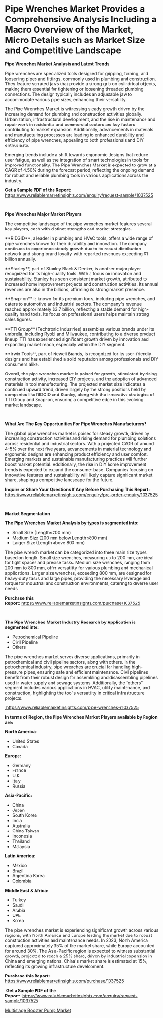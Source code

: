 <p><h1>Pipe Wrenches Market Provides a Comprehensive Analysis Including a Macro Overview of the Market, Micro Details such as Market Size and Competitive Landscape</h1></p><p><strong>Pipe Wrenches Market Analysis and Latest Trends</strong></p>
<p><p>Pipe wrenches are specialized tools designed for gripping, turning, and loosening pipes and fittings, commonly used in plumbing and construction. They feature serrated jaws that provide a strong grip on cylindrical objects, making them essential for tightening or loosening threaded plumbing connections. The design typically includes an adjustable jaw to accommodate various pipe sizes, enhancing their versatility.</p><p>The Pipe Wrenches Market is witnessing steady growth driven by the increasing demand for plumbing and construction activities globally. Urbanization, infrastructural development, and the rise in maintenance and repair work in residential and commercial sectors are key factors contributing to market expansion. Additionally, advancements in materials and manufacturing processes are leading to enhanced durability and efficiency of pipe wrenches, appealing to both professionals and DIY enthusiasts.</p><p>Emerging trends include a shift towards ergonomic designs that reduce user fatigue, as well as the integration of smart technologies in tools for improved functionality. The Pipe Wrenches Market is expected to grow at a CAGR of 4.50% during the forecast period, reflecting the ongoing demand for robust and reliable plumbing tools in various applications across the industry.</p></p>
<p><strong>Get a Sample PDF of the Report:&nbsp;</strong> <a href="https://www.reliablemarketinsights.com/enquiry/request-sample/1037525?utm_campaign=2206&utm_medium=2&utm_source=Github&utm_content=ia&utm_term=15022025&utm_id=pipe-wrenches">https://www.reliablemarketinsights.com/enquiry/request-sample/1037525</a></p>
<p>&nbsp;</p>
<p><strong>Pipe Wrenches Major Market Players</strong></p>
<p><p>The competitive landscape of the pipe wrenches market features several key players, each with distinct strengths and market strategies. </p><p>**RIDGID**, a leader in plumbing and HVAC tools, offers a wide range of pipe wrenches known for their durability and innovation. The company continues to experience steady growth due to its robust distribution network and strong brand loyalty, with reported revenues exceeding $1 billion annually. </p><p>**Stanley**, part of Stanley Black & Decker, is another major player recognized for its high-quality tools. With a focus on innovation and sustainability, Stanley has seen consistent market growth, attributed to increased home improvement projects and construction activities. Its annual revenues are also in the billions, affirming its strong market presence.</p><p>**Snap-on** is known for its premium tools, including pipe wrenches, and caters to automotive and industrial sectors. The company's revenue reached approximately $3.7 billion, reflecting a stable demand for high-quality hand tools. Its focus on professional users helps maintain strong sales figures.</p><p>**TTI Group** (Techtronic Industries) assembles various brands under its umbrella, including Ryobi and Milwaukee, contributing to a diverse product lineup. TTI has experienced significant growth driven by innovation and expanding market reach, especially within the DIY segment.</p><p>**Irwin Tools**, part of Newell Brands, is recognized for its user-friendly designs and has established a solid reputation among professionals and DIY consumers alike. </p><p>Overall, the pipe wrenches market is poised for growth, stimulated by rising construction activity, increased DIY projects, and the adoption of advanced materials in tool manufacturing. The projected market size indicates a continued upward trend, driven largely by the strong positions held by companies like RIDGID and Stanley, along with the innovative strategies of TTI Group and Snap-on, ensuring a competitive edge in this evolving market landscape.</p></p>
<p>&nbsp;</p>
<p><strong>What Are The Key Opportunities For Pipe Wrenches Manufacturers?</strong></p>
<p><p>The global pipe wrenches market is poised for steady growth, driven by increasing construction activities and rising demand for plumbing solutions across residential and industrial sectors. With a projected CAGR of around 4-5% over the next five years, advancements in material technology and ergonomic designs are enhancing product efficiency and user comfort. Emerging markets and sustainable manufacturing practices will further boost market potential. Additionally, the rise in DIY home improvement trends is expected to expand the consumer base. Companies focusing on innovative features and sustainability will likely capture significant market share, shaping a competitive landscape for the future.</p></p>
<p><strong>Inquire or Share Your Questions If Any Before Purchasing This Report:</strong> <a href="https://www.reliablemarketinsights.com/enquiry/pre-order-enquiry/1037525?utm_campaign=2206&utm_medium=2&utm_source=Github&utm_content=ia&utm_term=15022025&utm_id=pipe-wrenches">https://www.reliablemarketinsights.com/enquiry/pre-order-enquiry/1037525</a></p>
<p>&nbsp;</p>
<p><strong>Market Segmentation</strong></p>
<p><strong>The Pipe Wrenches Market Analysis by types is segmented into:</strong></p>
<p><ul><li>Small Size (Length≤200 mm)</li><li>Medium Size (200 mm below Length≤800 mm)</li><li>Larger Size (Length above 800 mm)</li></ul></p>
<p><p>The pipe wrench market can be categorized into three main size types based on length. Small size wrenches, measuring up to 200 mm, are ideal for tight spaces and precise tasks. Medium size wrenches, ranging from 200 mm to 800 mm, offer versatility for various plumbing and mechanical applications. Larger size wrenches, exceeding 800 mm, are designed for heavy-duty tasks and large pipes, providing the necessary leverage and torque for industrial and construction environments, catering to diverse user needs.</p></p>
<p><strong>Purchase this Report:&nbsp;</strong><a href="https://www.reliablemarketinsights.com/purchase/1037525?utm_campaign=2206&utm_medium=2&utm_source=Github&utm_content=ia&utm_term=15022025&utm_id=pipe-wrenches">https://www.reliablemarketinsights.com/purchase/1037525</a></p>
<p>&nbsp;</p>
<p><strong>The Pipe Wrenches Market Industry Research by Application is segmented into:</strong></p>
<p><ul><li>Petrochemical Pipeline</li><li>Civil Pipeline</li><li>Others</li></ul></p>
<p><p>The pipe wrenches market serves diverse applications, primarily in petrochemical and civil pipeline sectors, along with others. In the petrochemical industry, pipe wrenches are crucial for handling high-pressure pipes, ensuring safe and efficient maintenance. Civil pipelines benefit from their robust design for assembling and disassembling pipelines used in water supply and sewage systems. Additionally, the "others" segment includes various applications in HVAC, utility maintenance, and construction, highlighting the tool's versatility in critical infrastructure projects.</p></p>
<p><a href="https://www.reliablemarketinsights.com/pipe-wrenches-r1037525?utm_campaign=2206&utm_medium=2&utm_source=Github&utm_content=ia&utm_term=15022025&utm_id=pipe-wrenches">&nbsp;https://www.reliablemarketinsights.com/pipe-wrenches-r1037525</a></p>
<p><strong>In terms of Region, the Pipe Wrenches Market Players available by Region are:</strong></p>
<p>
    <p> <strong> North America: </strong>
        <ul>
            <li>United States</li>
            <li>Canada</li>
        </ul>
        </p> 
    <p> <strong> Europe: </strong>
        <ul>
            <li>Germany</li>
            <li>France</li>
            <li>U.K.</li>
            <li>Italy</li>
            <li>Russia</li>
        </ul>
        </p> 
    <p> <strong> Asia-Pacific: </strong>
        <ul>
            <li>China</li>
            <li>Japan</li>
            <li>South Korea</li>
            <li>India</li>
            <li>Australia</li>
            <li>China Taiwan</li>
            <li>Indonesia</li>
            <li>Thailand</li>
            <li>Malaysia</li>
        </ul>
        </p> 
    <p> <strong> Latin America: </strong>
        <ul>
            <li>Mexico</li>
            <li>Brazil</li>
            <li>Argentina Korea</li>
            <li>Colombia</li>
        </ul>
        </p> 
    <p> <strong> Middle East & Africa: </strong>
        <ul>
            <li>Turkey</li>
            <li>Saudi</li>
            <li>Arabia</li>
            <li>UAE</li>
            <li>Korea</li>
        </ul>
    </p>
    </p>
<p><p>The pipe wrenches market is experiencing significant growth across various regions, with North America and Europe leading the market due to robust construction activities and maintenance needs. In 2023, North America captured approximately 35% of the market share, while Europe accounted for around 30%. The Asia-Pacific region is expected to witness substantial growth, projected to reach a 25% share, driven by industrial expansion in China and emerging nations. China's market share is estimated at 15%, reflecting its growing infrastructure development.</p></p>
<p><strong>Purchase this Report: </strong><a href="https://www.reliablemarketinsights.com/purchase/1037525?utm_campaign=2206&utm_medium=2&utm_source=Github&utm_content=ia&utm_term=15022025&utm_id=pipe-wrenches">https://www.reliablemarketinsights.com/purchase/1037525</a></p>
<p>&nbsp;<strong>Get a Sample PDF of the Report:&nbsp;&nbsp;</strong><a href="https://www.reliablemarketinsights.com/enquiry/request-sample/1037525?utm_campaign=2206&utm_medium=2&utm_source=Github&utm_content=ia&utm_term=15022025&utm_id=pipe-wrenches">https://www.reliablemarketinsights.com/enquiry/request-sample/1037525</a></p>
<p><strong></strong></p>
<p><p><a href="https://github.com/DianaWilson796/Market-Research-Report-List-1/blob/main/multistage-booster-pump-market.md?utm_campaign=2206&utm_medium=2&utm_source=Github&utm_content=ia&utm_term=15022025&utm_id=pipe-wrenches">Multistage Booster Pump Market</a></p></p>